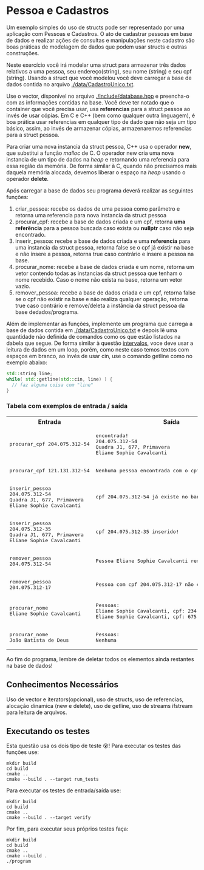 # Pessoa e Cadastros

Um exemplo simples do uso de structs pode ser representado por uma aplicação com Pessoas e Cadastros. 
O ato de cadastrar pessoas em base de dados e realizar ações de consultas e manipulações neste cadastro são boas
práticas de modelagem de dados que podem usar structs e outras construções.

Neste exercício você irá modelar uma struct para armazenar três dados relativos a uma pessoa, seu endereço(string),
seu nome (string) e seu cpf (string). Usando a struct que você modelou você deve carregar
a base de dados contida no arquivo [./data/CadastroUnico.txt](./data/CadastroUnico.txt). 

Use o vector, disponível no arquivo [./include/database.hpp](./include/database.hpp) e preencha-o com as
informações contidas na base. Você deve ter notado que o container que você precisa usar, usa **referencias** para
a struct pessoa ao invés de usar cópias. Em C e C++ (bem como qualquer outra linguagem), é boa prática usar referencias
em qualquer tipo de dado que não seja um tipo básico, assim, ao invés de armazenar cópias, armazenaremos referencias para
a struct pessoa.

Para criar uma nova instancia da struct pessoa, C++ usa o operador **new**, que substitui a função _malloc_ de C.
O operador new cria uma nova instancia de um tipo de dados na _heap_ e retornando uma referencia para essa região da memória. 
De forma similar à C, quando não precisamos mais daquela memória alocada, devemos liberar o espaço na _heap_ usando o operador **delete**.

Após carregar a base de dados seu programa deverá realizar as seguintes funções: 

1. criar_pessoa: recebe os dados de uma pessoa como parâmetro e retorna uma referencia para nova instancia da struct pessoa
2. procurar_cpf: recebe a base de dados criada e um cpf, retorna **uma referência** para a pessoa buscada caso exista ou **nullptr**
caso não seja encontrado.
3. inserir_pessoa: recebe a base de dados criada e uma **referencia** para uma instancia da struct pessoa, retorna false se o cpf já existir na base e não insere
a pessoa, retorna true caso contrário e insere a pessoa na base.
4. procurar_nome: recebe a base de dados criada e um nome, retorna um vetor contendo todas as instancias da struct pessoa
que tenham o nome recebido. Caso o nome não exista na base, retorna um vetor vazio.
5. remover_pessoa: recebe a base de dados criada e um cpf, retorna false se o cpf não existir na base e não realiza qualquer operação,
retorna true caso contrário e remove/deleta a instância da struct pessoa da base dedados/programa.

Além de implementar as funções, implemente um programa que carrega a base de dados contida em [./data/CadastroUnico.txt](./data/CadastroUnico.txt) e depois
lê uma quantidade não definida de comandos como os que estão listados na dabela que segue. De forma similar à questão [intervalos](../intervalos/), 
voce deve usar a leitura de dados em um loop, porém, como neste caso temos textos com espaços em branco, ao invés de usar cin, 
use o comando getline como no exemplo abaixo:

```c++
std::string line;
while( std::getline(std::cin, line) ) {
  // faz alguma coisa com "line"
}
```

### Tabela com exemplos de entrada / saída

<table>
  <tr>
    <th>Entrada</th> <th>Saída</th>
  </tr>
  <tr>
    <td>
<pre>
procurar_cpf 204.075.312-54
</pre>
    </td>
    <td>
<pre>
encontrada!
204.075.312-54
Quadra J1, 677, Primavera
Eliane Sophie Cavalcanti
</pre>
    </td>
  </tr>
    <tr>
    <td>
<pre>
procurar_cpf 121.131.312-54
</pre>
    </td>
    <td>
<pre>
Nenhuma pessoa encontrada com o cpf 121.131.312-54!
</pre>
    </td>
  </tr>
    <tr>
    <td>
<pre>
inserir_pessoa
204.075.312-54
Quadra J1, 677, Primavera
Eliane Sophie Cavalcanti
</pre>
    </td>
    <td>
<pre>
cpf 204.075.312-54 já existe no banco!
</pre>
    </td>
  </tr>
  <tr>
    <td>
<pre>
inserir_pessoa
204.075.312-35
Quadra J1, 677, Primavera
Eliane Sophie Cavalcanti
</pre>
    </td>
    <td>
<pre>
cpf 204.075.312-35 inserido!
</pre>
    </td>
  </tr>
  <tr>
    <td>
<pre>
remover_pessoa
204.075.312-54
</pre>
    </td>
    <td>
<pre>
Pessoa Eliane Sophie Cavalcanti removida!
</pre>
    </td>
  </tr>
  <tr>
    <td>
<pre>
remover_pessoa
204.075.312-17
</pre>
    </td>
    <td>
<pre>
Pessoa com cpf 204.075.312-17 não econtrada!
</pre>
    </td>
  </tr>
  <tr>
    <td>
<pre>
procurar_nome
Eliane Sophie Cavalcanti
</pre>
    </td>
    <td>
<pre>
Pessoas:
Eliane Sophie Cavalcanti, cpf: 234.471.164-39
Eliane Sophie Cavalcanti, cpf: 675.877.892-43
</pre>
    </td>
  </tr>
  <tr>
    <td>
<pre>
procurar_nome
João Batista de Deus
</pre>
    </td>
    <td>
<pre>
Pessoas:
Nenhuma
</pre>
    </td>
  </tr>
</table>

Ao fim do programa, lembre de deletar todos os elementos ainda restantes na base de dados!

## Conhecimentos Necessários

Uso de vector e iterators(opcional), uso de structs, uso de referencias, alocação dinamica (new e delete), uso de getline, uso de streams ifstream para leitura de arquivos.

## Executando os testes

Esta questão usa os dois tipo de teste :dizzy_face:! Para executar os testes das funções use:

```
mkdir build
cd build
cmake ..
cmake --build . --target run_tests
```

Para executar os testes de entrada/saída use:

```
mkdir build
cd build
cmake ..
cmake --build . --target verify
```

Por fim, para executar seus próprios testes faça:

```
mkdir build
cd build
cmake ..
cmake --build .
./program
```

